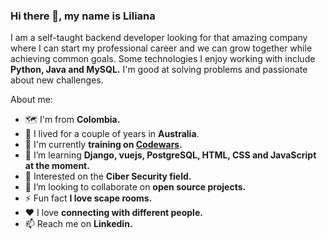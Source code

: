 ### Hi there 👋, my name is Liliana

I am a self-taught backend developer looking for that amazing company where I can start my professional career and we can grow together while achieving common goals. Some technologies I enjoy working with include **Python, Java and MySQL.** I'm good at solving problems and passionate about new challenges.

About me:

- 🗺 I'm from **Colombia.**
- 🦘 I lived for a couple of years in **Australia**.
- 🥋 I'm currently **training on [Codewars](https://www.codewars.com/users/ligomez).**
- 🌱 I’m learning **Django, vuejs, PostgreSQL, HTML, CSS and JavaScript at the moment.** 
- 🔐 Interested on the **Ciber Security field.**
- 👯 I’m looking to collaborate on **open source projects.**
- ⚡ Fun fact **I love scape rooms.**
- ♥ I love **connecting with different people.**
- 📫 Reach me on **Linkedin.**


